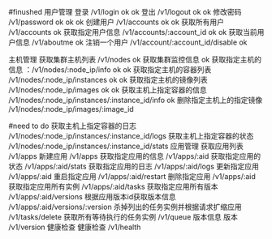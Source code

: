 #finushed
用户管理
登录 /v1/login     ok ok 
登出 /v1/logout    ok ok
修改密码 /v1/password ok ok ok
创建用户 /v1/accounts ok ok 
获取所有用户 /v1/accounts ok 
获取指定用户信息 /v1/accounts/:account_id ok ok
获取当前用户信息 /v1/aboutme ok
注销一个用户 /v1/account/:account_id/disable ok

主机管理
获取集群主机列表 /v1/nodes ok
获取集群监控信息 ok
获取指定主机的信息 ：/v1/nodes/:node_ip/info ok ok 
获取指定主机的容器列表 /v1/nodes/:node_ip/instances ok ok
获取指定主机的镜像列表 /v1/nodes/:node_ip/images ok ok
获取主机上指定容器的信息 /v1/nodes/:node_ip/instances/:instance_id/info  ok
删除指定主机上的指定镜像 /v1/nodes/:node_ip/images/:image_id

#need to do
获取主机上指定容器的日志 /v1/nodes/:node_ip/instances/:instance_id/logs
获取主机上指定容器的状态 /v1/nodes/:node_ip/instances/:instance_id/stats
应用管理
获取应用列表 /v1/apps
新建应用 /v1/apps
获取指定应用的信息 /v1/apps/:aid
获取指定应用的状态 /v1/apps/:aid/stats
获取指定应用的日志 /v1/apps/:aid/logs
更新指定应用 /v1/apps/:aid
重启指定应用 /v1/apps/:aid/restart
删除指定应用 /v1/apps/:aid
获取指定应用所有实例 /v1/apps/:aid/tasks
获取指定应用所有版本 /v1/apps/:aid/versions
根据应用版本id获取版本信息 /v1/apps/:aid/versions/:version
杀掉列出的任务实例并根据请求扩缩应用 /v1/tasks/delete
获取所有等待执行的任务实例 /v1/queue
版本信息
版本 /v1/version
健康检查
健康检查 /v1/health

